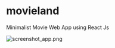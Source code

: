 # movieland
Minimalist Movie Web App using React Js

  ![screenshot_app.png]([(https://github.com/alexdinisor98/movieland/blob/main/screenshot_app.PNG)https://github.com/alexdinisor98/movieland/blob/main/screenshot_app.PNG])
